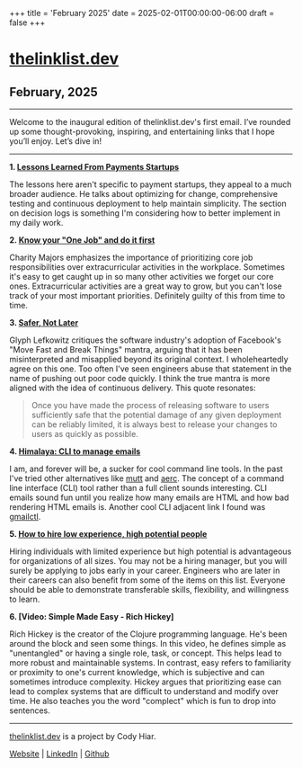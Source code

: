 +++
title = 'February 2025'
date = 2025-02-01T00:00:00-06:00
draft = false
+++

# [thelinklist.dev](thelinklist.dev)

## February, 2025

---

Welcome to the inaugural edition of thelinklist.dev's first email.
I’ve rounded up some thought-provoking, inspiring, and entertaining links that I hope you’ll enjoy. Let’s dive in!

---

**1. [Lessons Learned From Payments Startups](https://www.pgrs.net/2024/01/26/lessons-learned-from-payments-startups/)**

The lessons here aren't specific to payment startups, they appeal to a much broader audience.
He talks about optimizing for change, comprehensive testing and continuous deployment to help maintain simplicity.
The section on decision logs is something I'm considering how to better implement in my daily work.


**2. [Know your "One Job" and do it first](https://charity.wtf/2021/03/07/know-your-one-job-and-do-it-first/)**

Charity Majors emphasizes the importance of prioritizing core job responsibilities over extracurricular activities in the workplace.
Sometimes it's easy to get caught up in so many other activities we forget our core ones.
Extracurricular activities are a great way to grow, but you can't lose track of your most important priorities.
Definitely guilty of this from time to time.

**3. [Safer, Not Later](https://blog.glyph.im/2023/12/safer-not-later.html)**

Glyph Lefkowitz critiques the software industry's adoption of Facebook's "Move Fast and Break Things" mantra, arguing that it has been misinterpreted and misapplied beyond its original context.
I wholeheartedly agree on this one.
Too often I've seen engineers abuse that statement in the name of pushing out poor code quickly.
I think the true mantra is more aligned with the idea of continuous delivery.
This quote resonates:

> Once you have made the process of releasing software to users sufficiently safe that the potential damage of any given deployment can be reliably limited, it is always best to release your changes to users as quickly as possible.

**4. [Himalaya: CLI to manage emails](https://github.com/pimalaya/himalaya)**

I am, and forever will be, a sucker for cool command line tools.
In the past I've tried other alternatives like [mutt](http://www.mutt.org/doc/manual/) and [aerc](https://aerc-mail.org/).
The concept of a command line interface (CLI) tool rather than a full client sounds interesting.
CLI emails sound fun until you realize how many emails are HTML and how bad rendering HTML emails is.
Another cool CLI adjacent link I found was [gmailctl](https://github.com/mbrt/gmailctl).

**5. [How to hire low experience, high potential people](https://worktopia.substack.com/p/how-to-hire-low-experience-high-potential)**

Hiring individuals with limited experience but high potential is advantageous for organizations of all sizes.
You may not be a hiring manager, but you will surely be applying to jobs early in your career.
Engineers who are later in their careers can also benefit from some of the items on this list.
Everyone should be able to demonstrate transferable skills, flexibility, and willingness to learn.

**6. [Video: Simple Made Easy - Rich Hickey]**

Rich Hickey is the creator of the Clojure programming language.
He's been around the block and seen some things.
In this video, he defines simple as "unentangled" or having a single role, task, or concept.
This helps lead to more robust and maintainable systems.
In contrast, easy refers to familiarity or proximity to one's current knowledge, which is subjective and can sometimes introduce complexity.
Hickey argues that prioritizing ease can lead to complex systems that are difficult to understand and modify over time.
He also teaches you the word "complect" which is fun to drop into sentences.

---

[thelinklist.dev](thelinklist.dev) is a project by Cody Hiar.

[Website](https://www.codyhiar.com/) | [LinkedIn](https://www.linkedin.com/in/cody-hiar-56263422/) | [Github](https://github.com/thornycrackers)
